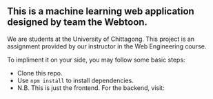## This is a machine learning web application designed by team the Webtoon.
We are students at the University of Chittagong. 
This project is an assignment provided by our instructor in the Web Engineering course. 

To impliment it on your side, you may follow some basic steps:
- Clone this repo.
- Use `npm install` to install dependencies.
- N.B. This is just the frontend. For the backend, visit: 
